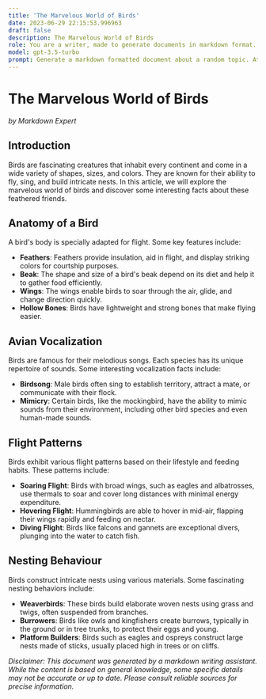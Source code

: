 ```yaml
---
title: 'The Marvelous World of Birds'
date: 2023-06-29 22:15:53.996963
draft: false
description: The Marvelous World of Birds
role: You are a writer, made to generate documents in markdown format. It is very important that all of the documents you generate are in valid markdown format.
model: gpt-3.5-turbo
prompt: Generate a markdown formatted document about a random topic. At the bottom, include a disclaimer explaining that the document was generated by you. The first line of the document should be the title. Make sure that the entire document is in proper markdown format, using a mix of various tags to make the document visually appealing.
---
```


# The Marvelous World of Birds

*by Markdown Expert*

## Introduction

Birds are fascinating creatures that inhabit every continent and come in a wide variety of shapes, sizes, and colors. They are known for their ability to fly, sing, and build intricate nests. In this article, we will explore the marvelous world of birds and discover some interesting facts about these feathered friends.

## Anatomy of a Bird

A bird's body is specially adapted for flight. Some key features include:

- **Feathers**: Feathers provide insulation, aid in flight, and display striking colors for courtship purposes.
- **Beak**: The shape and size of a bird's beak depend on its diet and help it to gather food efficiently.
- **Wings**: The wings enable birds to soar through the air, glide, and change direction quickly.
- **Hollow Bones**: Birds have lightweight and strong bones that make flying easier.

## Avian Vocalization

Birds are famous for their melodious songs. Each species has its unique repertoire of sounds. Some interesting vocalization facts include:

- **Birdsong**: Male birds often sing to establish territory, attract a mate, or communicate with their flock.
- **Mimicry**: Certain birds, like the mockingbird, have the ability to mimic sounds from their environment, including other bird species and even human-made sounds.

## Flight Patterns

Birds exhibit various flight patterns based on their lifestyle and feeding habits. These patterns include:

- **Soaring Flight**: Birds with broad wings, such as eagles and albatrosses, use thermals to soar and cover long distances with minimal energy expenditure.
- **Hovering Flight**: Hummingbirds are able to hover in mid-air, flapping their wings rapidly and feeding on nectar.
- **Diving Flight**: Birds like falcons and gannets are exceptional divers, plunging into the water to catch fish.

## Nesting Behaviour

Birds construct intricate nests using various materials. Some fascinating nesting behaviors include:

- **Weaverbirds**: These birds build elaborate woven nests using grass and twigs, often suspended from branches.
- **Burrowers**: Birds like owls and kingfishers create burrows, typically in the ground or in tree trunks, to protect their eggs and young.
- **Platform Builders**: Birds such as eagles and ospreys construct large nests made of sticks, usually placed high in trees or on cliffs.

*Disclaimer: This document was generated by a markdown writing assistant. While the content is based on general knowledge, some specific details may not be accurate or up to date. Please consult reliable sources for precise information.*
